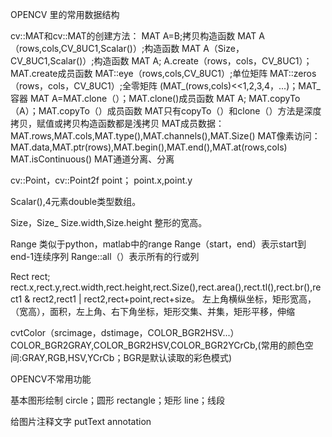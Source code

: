 OPENCV 里的常用数据结构

cv::MAT和cv::MAT的创建方法：
    MAT A=B;拷贝构造函数
    MAT A（rows,cols,CV_8UC1,Scalar()）;构造函数
    MAT A（Size，CV_8UC1,Scalar()）;构造函数
    MAT A; A.create（rows，cols，CV_8UC1）；MAT.create成员函数
    MAT::eye（rows,cols,CV_8UC1）;单位矩阵
    MAT::zeros（rows，cols，CV_8UC1）;全零矩阵
    (MAT_<double>(rows,cols)<<1,2,3,4，...)；MAT_容器
    MAT A=MAT.clone（）；MAT.clone()成员函数
    MAT A; MAT.copyTo（A）；MAT.copyTo（）成员函数
    MAT只有copyTo（）和clone（）方法是深度拷贝，赋值或拷贝构造函数都是浅拷贝
MAT成员数据：
    MAT.rows,MAT.cols,MAT.type(),MAT.channels(),MAT.Size()
MAT像素访问：
    MAT.data,MAT.ptr<value type>(rows),MAT.begin<Vec3b>(),MAT.end<Vec3b>(),MAT.at<Vec3b>(rows,cols)
    MAT.isContinuous()
MAT通道分离、分离
    
cv::Point，cv::Point2f point；
point.x,point.y

Scalar(),4元素double类型数组。

Size，Size_<int>  Size.width,Size.height  整形的宽高。

Range 类似于python，matlab中的range
Range（start，end）表示start到end-1连续序列
Range::all（）表示所有的行或列

Rect rect;
rect.x,rect.y,rect.width,rect.height,rect.Size(),rect.area(),rect.tl(),rect.br(),rect1 & rect2,rect1 | rect2,rect+point,rect+size。
左上角横纵坐标，矩形宽高，（宽高），面积，左上角、右下角坐标，矩形交集、并集，矩形平移，伸缩

cvtColor（srcimage，dstimage，COLOR_BGR2HSV...）
COLOR_BGR2GRAY,COLOR_BGR2HSV,COLOR_BGR2YCrCb,(常用的颜色空间:GRAY,RGB,HSV,YCrCb；BGR是默认读取的彩色模式)







OPENCV不常用功能

基本图形绘制
circle；圆形
rectangle；矩形
line；线段

给图片注释文字
putText
annotation
